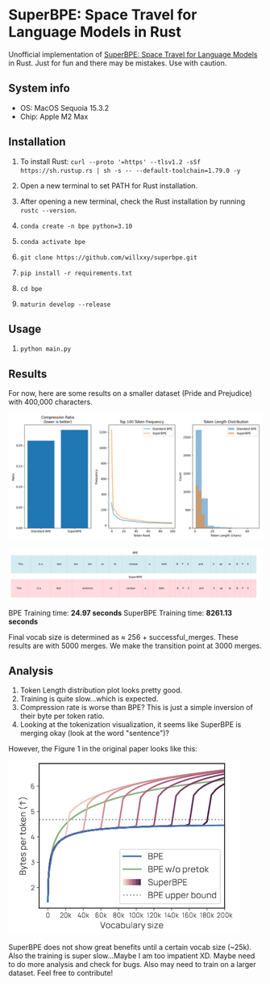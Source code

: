 # SuperBPE: Space Travel for Language Models in Rust
Unofficial implementation of [SuperBPE: Space Travel for Language Models](https://arxiv.org/abs/2503.13423) in Rust.
Just for fun and there may be mistakes. Use with caution.

## System info
- OS: MacOS Sequoia 15.3.2
- Chip: Apple M2 Max

## Installation

1. To install Rust: `curl --proto '=https' --tlsv1.2 -sSf https://sh.rustup.rs | sh -s -- --default-toolchain=1.79.0 -y`

2. Open a new terminal to set PATH for Rust installation.

3. After opening a new terminal, check the Rust installation by running `rustc --version`.

4. `conda create -n bpe python=3.10`

5. `conda activate bpe`

6. `git clone https://github.com/willxxy/superbpe.git`

6. `pip install -r requirements.txt`

7. `cd bpe` 

8. `maturin develop --release`

## Usage

1. `python main.py`

## Results

For now, here are some results on a smaller dataset (Pride and Prejudice) with 400,000 characters.

![alt text](./pngs/bpe_comparison.png)

![alt text](./pngs/tokenization_visualization.png)

BPE Training time: **24.97 seconds**
SuperBPE Training time: **8261.13 seconds**

Final vocab size is determined as ≈ 256 + successful_merges.
These results are with 5000 merges.
We make the transition point at 3000 merges.

## Analysis

1. Token Length distribution plot looks pretty good. 
2. Training is quite slow...which is expected.
3. Compression rate is worse than BPE? This is just a simple inversion of their byte per token ratio.
4. Looking at the tokenization visualization, it seems like SuperBPE is merging okay (look at the word "sentence")?

However, the Figure 1 in the original paper looks like this:

![alt text](./pngs/fig1.png)

SuperBPE does not show great benefits until a certain vocab size (~25k).
Also the training is super slow...Maybe I am too impatient XD.
Maybe need to do more analysis and check for bugs.
Also may need to train on a larger dataset.
Feel free to contribute!